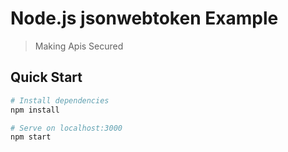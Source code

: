 # Node.js jsonwebtoken Example

> Making Apis Secured 

## Quick Start

``` bash
# Install dependencies
npm install

# Serve on localhost:3000
npm start
```